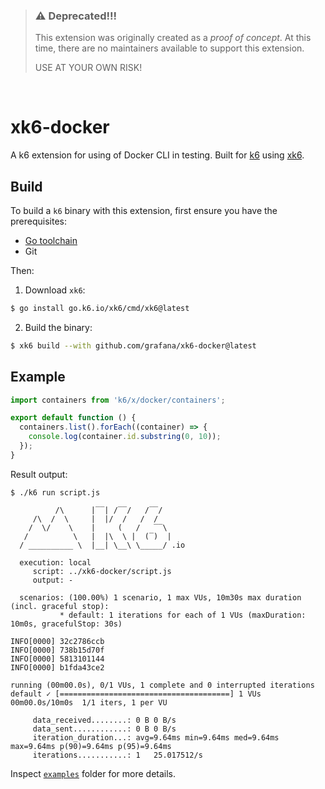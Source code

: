 > ### ⚠️ Deprecated!!!
>
> This extension was originally created as a _proof of concept_.
> At this time, there are no maintainers available to support this extension.
>
> USE AT YOUR OWN RISK!

<br />

# xk6-docker
A k6 extension for using of Docker CLI in testing. Built for [k6](https://go.k6.io/k6) using [xk6](https://github.com/grafana/xk6).

## Build

To build a `k6` binary with this extension, first ensure you have the prerequisites:

- [Go toolchain](https://go101.org/article/go-toolchain.html)
- Git

Then:

1. Download `xk6`:
  ```bash
  $ go install go.k6.io/xk6/cmd/xk6@latest
  ```

2. Build the binary:
  ```bash
  $ xk6 build --with github.com/grafana/xk6-docker@latest
  ```

## Example

```javascript
import containers from 'k6/x/docker/containers';

export default function () {
  containers.list().forEach((container) => {
    console.log(container.id.substring(0, 10));
  });
}
```

Result output:

```plain
$ ./k6 run script.js

          /\      |‾‾| /‾‾/   /‾‾/   
     /\  /  \     |  |/  /   /  /    
    /  \/    \    |     (   /   ‾‾\  
   /          \   |  |\  \ |  (‾)  | 
  / __________ \  |__| \__\ \_____/ .io

  execution: local
     script: ../xk6-docker/script.js
     output: -

  scenarios: (100.00%) 1 scenario, 1 max VUs, 10m30s max duration (incl. graceful stop):
           * default: 1 iterations for each of 1 VUs (maxDuration: 10m0s, gracefulStop: 30s)

INFO[0000] 32c2786ccb
INFO[0000] 738b15d70f
INFO[0000] 5813101144
INFO[0000] b1fda43ce2

running (00m00.0s), 0/1 VUs, 1 complete and 0 interrupted iterations
default ✓ [======================================] 1 VUs  00m00.0s/10m0s  1/1 iters, 1 per VU

     data_received........: 0 B 0 B/s
     data_sent............: 0 B 0 B/s
     iteration_duration...: avg=9.64ms min=9.64ms med=9.64ms max=9.64ms p(90)=9.64ms p(95)=9.64ms
     iterations...........: 1   25.017512/s

```

Inspect [`examples`](examples) folder for more details.
